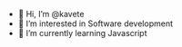 - 👋 Hi, I’m @kavete
- 👀 I’m interested in Software development
- 🌱 I’m currently learning Javascript

<!---
kavete/kavete is a ✨ special ✨ repository because its `README.md` (this file) appears on your GitHub profile.
You can click the Preview link to take a look at your changes.
--->

